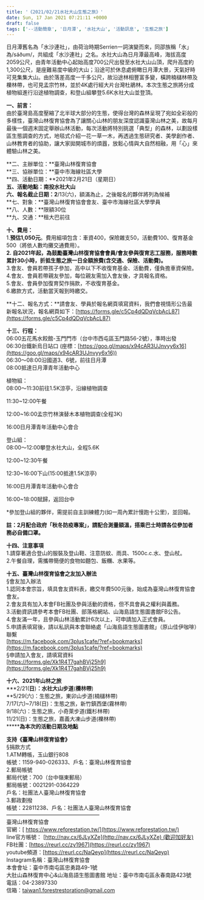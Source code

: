 ```yaml
---
title: '《2021/02/21水社大山生態之旅》'
date: Sun, 17 Jan 2021 07:21:11 +0000
draft: false
tags: ['--活動簡章', '日月潭', '水社大山', '活動訊息', '生態之旅']
---
```


日月潭舊名為「水沙連社」，由荷治時期Serrien一詞演變而來，同邵族稱「水」為/sáðum/，共組成「水沙連社」之名。水社大山為日月潭最高峰，海拔高度2059公尺，由青年活動中心起始高度700公尺出發至水社大山山頂，爬升高度約1,300公尺，是座難易度中級的大山；沿途可於休息處俯瞰日月潭大景，天氣好時可見集集大山。由於落差高度一千多公尺，故沿途林相豐富多變，橫跨楠櫧林帶及櫟林帶，也可見孟宗竹林，並於4K處行經大片台灣杜鵑林。本次生態之旅將分成植物組進行沿途植物調查，和登山組攀登5.6K水社大山並登頂。  
  
**一、前言：**  
由於臺灣島高度壓縮了北半球大部分的生態，使得台灣的森林呈現了宛如全彩般的多樣性，臺灣山林復育協會為了讓關心山林的朋友深度認識臺灣山林之美，故每月最後一個週末固定舉辦山林活動，每次活動將特別挑選「典型」的森林，以劃設樣區生態調查的方式，地毯式介紹一花一草一木，再透過生態研究者、美學創作者、山林教育者的協助，讓大家拋開城市的煩囂，放鬆心情與大自然相融，用「心」來體驗山林之美。

**二、主辦單位：**臺灣山林復育協會  
**三、協辦單位：**臺中市海線社區大學  
**四、活動日期：**2021年2月21日（星期日）  
**五、活動地點：南投水社大山**  
**六、報名截止日期：2**/13(六)，額滿為止，之後報名的夥伴將列為候補  
**七、對象：**臺灣山林復育協會會友、臺中市海線社區大學學員  
**八、人數：**限額30位  
**九、交通：**租大巴前往

**十、費用：**  
1.**預估1,050元**。費用細項包含：車資400，保險雜支50，活動費100、復育基金500（將依人數均攤交通費用）。  
**2\. 自2021年起，為鼓勵臺灣山林復育協會會員/會友參與復育志工服務，服務時數累計30小時，折抵生態之旅一日全額旅費(含交通、保險、活動費)。**  
3.會友、會員若帶孩子參加，高中以下不收復育基金、活動費，僅負擔車資保險。  
4.會友、會員若帶親友參加，每位親友需加入會友後，才具報名資格。  
5.會友、會員參加復育契作捐款，不收復育基金。  
6.繳款方式，活動當天報到時繳交。

**十二、報名方式：**請會友、學員於報名網頁填寫資料，我們會視情形公告最新報名狀況，報名網頁如下：[https://forms.gle/c5Cp4dQDqVcbAcL87](https://forms.gle/c5Cp4dQDqVcbAcL87)

**十三、行程：**  
06:00五花馬水餃館-玉門門市（台中市西屯區玉門路56-2號），準時出發  
06:30台鐵新烏日站口 (座標：[https://goo.gl/maps/x94cAR3UJnvyy6x16](https://goo.gl/maps/x94cAR3UJnvyy6x16))  
06:30～08:00沿國道3、6號，前往日月潭  
08:00抵達日月潭青年活動中心

植物組：  
08:00～11:30前往1.5K涼亭，沿線植物調查

11:30~12:00午餐

12:00~16:00孟宗竹林演替木本植物調查(全程3K)

16:00日月潭青年活動中心會合

登山組：  
08:00～12:00攀登水社大山，全程5.6K

12:00~12:30午餐

12:30~16:00下山(15:00抵達1.5K涼亭)

16:00日月潭青年活動中心會合

16:00~18:00賦歸，返回台中  
  
\*參加登山組的夥伴，需提前自主訓練體力(如一周內累計慢跑十公里)，並回報。

**註：2月配合政府「秋冬防疫專案」，請配合測量額溫，搭乘巴士時請各位參加者務必自備口罩。**

**十四、注意事項**  
1.請穿著適合登山的服裝及登山鞋、注意防蚊、雨具、1500c.c.水、登山杖。  
2.午餐自理，需攜帶簡便的食物如麵包、飯糰、水果等。

**十五、臺灣山林復育協會之友加入辦法**  
§會友加入辦法  
1.認同本會宗旨，填具會友資料表，繳交年費500元後，始成為臺灣山林復育協會會友。  
2.會友具有加入本會FB社團及參與活動的資格，但不具會員之權利與義務。  
3.活動資訊請參考本會FB社團、部落格網站、山海島語生態圖書館FB公告。  
4.會友滿一年，且參與山林活動累計6次以上，可申請加入正式會員。  
5.申請表填寫後，請以私訊與本會聯絡處「山海島語生態圖書館」（原山佳伊咖啡）聯繫  
[https://m.facebook.com/3plus1cafe/?ref=bookmarks](https://m.facebook.com/3plus1cafe/?ref=bookmarks)  
§申請加入會友，請填寫資料  
[https://forms.gle/Xk1R4T7gahBVj25h9](https://forms.gle/Xk1R4T7gahBVj25h9)

**十六、****2021****年山林之旅**  
**\*2/21(****日****)****：水社大山步道****(****櫟林帶****)  
**5/29(六)：生態之旅，東卯山步道(楠櫧林帶)  
7/17(六)~7/18(日)：生態之旅，新竹鎮西堡(霧林帶)  
9/18(六)：生態之旅，小奇萊步道(鐵杉林帶)  
11/21(日)：生態之旅，嘉義大凍山步道(櫟林帶)  
**\*****為本次的活動日期及地點**

**支持《臺灣山林復育協會》**  
§捐款方式  
1.ATM轉帳，玉山銀行808  
帳號：1159-940-026333、戶名：臺灣山林復育協會  
2.郵局帳號  
郵局代號：700（台中嶺東郵局）  
郵局帳號：0021291-0364229  
戶名：社團法人臺灣山林復育協會  
3.郵政劃撥  
帳號：22811238、戶名：社團法人臺灣山林復育協會  
—————————————————–  
臺灣山林復育協會  
官網：[ https://www.reforestation.tw/](https://www.reforestation.tw/)  
line官方帳號： [http://nav.cx/6JLyXZe](http://nav.cx/6JLyXZe) (歡迎加好友)  
FB社團：[https://reurl.cc/zy1967](https://reurl.cc/zy1967)  
youtube頻道：[https://reurl.cc/NaQeyp](https://reurl.cc/NaQeyp)  
Instagram名稱：臺灣山林復育協會  
本會會址：臺中市南屯區忠勇路49-1號  
大肚山森林復育中心&山海島語生態圖書館 地址：臺中市南屯區永春南路423號  
電話：04-23897330  
信箱：taiwan1.forestrestoration@gmail.com